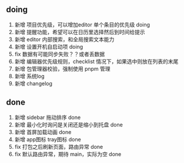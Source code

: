 ## doing

1. 新增 项目优先级，可以增加editor 单个条目的优先级 doing
2. 新增 提醒功能，希望可以在日历里选择然后到时间给提示
3. 新增 editor 内部搜索，和全局搜索文本能力
4. 新增 设置开机自启动项 doing
5. fix 数据有可能同步失败？？或者丢数据
6. 新增 编辑器优先级规则，checklist 情况下，如果选中则放在列表的末尾
7. 新增 包管理器校验，强制使用 pnpm 管理
8. 新增 系统log
9. 新增 changelog

## done

1.  新增 sidebar 拖动排序 done
2.  新增 最小化时询问是关闭还是缩小到托盘 done
3.  新增 首屏加载动画 done
4.  新增 app图标 tray图标 done
5.  fix 打包之后刷新页面，路由异常 done
6.  fix 默认路由异常，期待 main，实际为空 done
